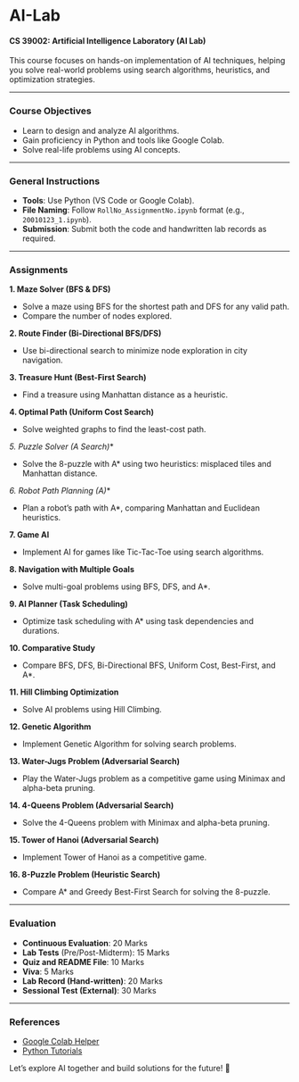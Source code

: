 # AI-Lab
#### **CS 39002: Artificial Intelligence Laboratory (AI Lab)**  
This course focuses on hands-on implementation of AI techniques, helping you solve real-world problems using search algorithms, heuristics, and optimization strategies.  

---

### **Course Objectives**  
- Learn to design and analyze AI algorithms.  
- Gain proficiency in Python and tools like Google Colab.  
- Solve real-life problems using AI concepts.  

---

### **General Instructions**  
- **Tools**: Use Python (VS Code or Google Colab).  
- **File Naming**: Follow `RollNo_AssignmentNo.ipynb` format (e.g., `20010123_1.ipynb`).  
- **Submission**: Submit both the code and handwritten lab records as required.  

---

### **Assignments**  

**1. Maze Solver (BFS & DFS)**  
   - Solve a maze using BFS for the shortest path and DFS for any valid path.  
   - Compare the number of nodes explored.  

**2. Route Finder (Bi-Directional BFS/DFS)**  
   - Use bi-directional search to minimize node exploration in city navigation.  

**3. Treasure Hunt (Best-First Search)**  
   - Find a treasure using Manhattan distance as a heuristic.  

**4. Optimal Path (Uniform Cost Search)**  
   - Solve weighted graphs to find the least-cost path.  

**5. Puzzle Solver (A* Search)**  
   - Solve the 8-puzzle with A* using two heuristics: misplaced tiles and Manhattan distance.  

**6. Robot Path Planning (A*)**  
   - Plan a robot’s path with A*, comparing Manhattan and Euclidean heuristics.  

**7. Game AI**  
   - Implement AI for games like Tic-Tac-Toe using search algorithms.  

**8. Navigation with Multiple Goals**  
   - Solve multi-goal problems using BFS, DFS, and A*.  

**9. AI Planner (Task Scheduling)**  
   - Optimize task scheduling with A* using task dependencies and durations.  

**10. Comparative Study**  
   - Compare BFS, DFS, Bi-Directional BFS, Uniform Cost, Best-First, and A*.  

**11. Hill Climbing Optimization**  
   - Solve AI problems using Hill Climbing.  

**12. Genetic Algorithm**  
   - Implement Genetic Algorithm for solving search problems.  

**13. Water-Jugs Problem (Adversarial Search)**  
   - Play the Water-Jugs problem as a competitive game using Minimax and alpha-beta pruning.  

**14. 4-Queens Problem (Adversarial Search)**  
   - Solve the 4-Queens problem with Minimax and alpha-beta pruning.  

**15. Tower of Hanoi (Adversarial Search)**  
   - Implement Tower of Hanoi as a competitive game.  

**16. 8-Puzzle Problem (Heuristic Search)**  
   - Compare A* and Greedy Best-First Search for solving the 8-puzzle.  

---

### **Evaluation**  
- **Continuous Evaluation**: 20 Marks  
- **Lab Tests** (Pre/Post-Midterm): 15 Marks  
- **Quiz and README File**: 10 Marks  
- **Viva**: 5 Marks  
- **Lab Record (Hand-written)**: 20 Marks  
- **Sessional Test (External)**: 30 Marks  

---

### **References**  
- [Google Colab Helper](https://github.com/cserajdeep/Google-Colab-Helper)  
- [Python Tutorials](https://www.youtube.com/watch?v=rfscVS0vtbw)  

Let’s explore AI together and build solutions for the future! 🚀  
